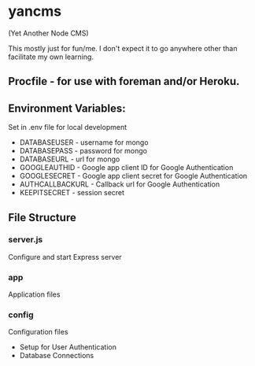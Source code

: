 # yancms
(Yet Another Node CMS)

This mostly just for fun/me.  I don't expect it to go anywhere other than facilitate my own learning.

## Procfile - for use with foreman and/or Heroku.

## Environment Variables:
Set in .env file for local development
* DATABASEUSER - username for mongo
* DATABASEPASS - password for mongo
* DATABASEURL - url for mongo
* GOOGLEAUTHID - Google app client ID for Google Authentication
* GOOGLESECRET - Google app client secret for Google Authentication
* AUTHCALLBACKURL - Callback url for Google Authentication
* KEEPITSECRET - session secret

## File Structure
### server.js
Configure and start Express server
### app
Application files
### config
Configuration files
   * Setup for User Authentication
   * Database Connections
